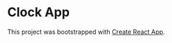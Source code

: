 # Clock App

This project was bootstrapped with [Create React App](https://github.com/facebook/create-react-app).


